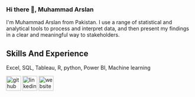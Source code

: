 ### Hi there 👋, Muhammad Arslan
I'm Muhammad Arslan from Pakistan. I use a range of statistical and analytical tools to process and interpret data, and then present my findings in a clear and meaningful way to stakeholders.

## Skills And Experience
Excel, SQL, Tableau, R, python, Power BI, Machine learning

[<img src='https://cdn.jsdelivr.net/npm/simple-icons@3.0.1/icons/github.svg' alt='github' height='40'>](https://github.com/MArslan65)  [<img src='https://cdn.jsdelivr.net/npm/simple-icons@3.0.1/icons/linkedin.svg' alt='linkedin' height='40'>](https://www.linkedin.com/in/marslan65/)  [<img src='https://cdn.jsdelivr.net/npm/simple-icons@3.0.1/icons/icloud.svg' alt='website' height='40'>](https://linktr.ee/M.Arslan)  

